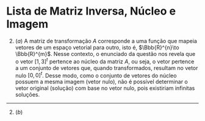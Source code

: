 # Lista de Matriz Inversa, Núcleo e Imagem

2. $(a)$ A matriz de transformação $A$ corresponde a uma função que mapeia vetores de um espaço vetorial para outro, isto é, $\Bbb{R}^{n}\to \Bbb{R}^{m}$. Nesse contexto, o enunciado da questão nos revela que o vetor $[1,3]^{t}$ pertence ao núcleo da matriz $A$, ou seja, o vetor pertence a um conjunto de vetores que, quando transformados, resultam no vetor nulo $[0,0]^{t}$. Desse modo, como o conjunto de vetores do núcleo possuem a mesma imagem (vetor nulo), não é possível determinar o vetor original (solução) com base no vetor nulo, pois existiriam infinitas soluções.

***

2. $(b)$ 
